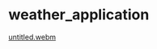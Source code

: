 # weather_application

[untitled.webm](https://github.com/EEmayank/flutter_weather/assets/34167705/fdc4297d-8649-4c0d-9660-c4b8b9b71386)
